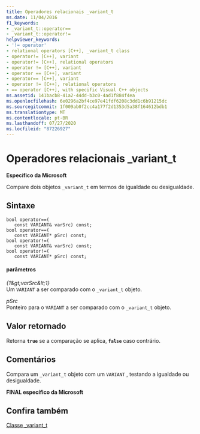 ```yaml
---
title: Operadores relacionais _variant_t
ms.date: 11/04/2016
f1_keywords:
- _variant_t::operator==
- _variant_t::operator!=
helpviewer_keywords:
- '!= operator'
- relational operators [C++], _variant_t class
- operator!= [C++], variant
- operator!= [C++], relational operators
- operator != [C++], variant
- operator == [C++], variant
- operator== [C++], variant
- operator != [C++], relational operators
- == operator [C++], with specific Visual C++ objects
ms.assetid: 141bacb8-41a2-44dd-b3c0-4ad1f884f4ea
ms.openlocfilehash: 6e0296a2bf4ce97e41fdf6208c3dd1c6b91215dc
ms.sourcegitcommit: 1f009ab0f2cc4a177f2d1353d5a38f164612bdb1
ms.translationtype: MT
ms.contentlocale: pt-BR
ms.lasthandoff: 07/27/2020
ms.locfileid: "87226927"
---
```

# <a name="_variant_t-relational-operators"></a>Operadores relacionais _variant_t

**Específico da Microsoft**

Compare dois objetos `_variant_t` em termos de igualdade ou desigualdade.

## <a name="syntax"></a>Sintaxe

```
bool operator==(
   const VARIANT& varSrc) const;
bool operator==(
   const VARIANT* pSrc) const;
bool operator!=(
   const VARIANT& varSrc) const;
bool operator!=(
   const VARIANT* pSrc) const;
```

#### <a name="parameters"></a>parâmetros

*{1&amp;gt;varSrc&amp;lt;1}*<br/>
Um `VARIANT` a ser comparado com o `_variant_t` objeto.

*pSrc*<br/>
Ponteiro para o `VARIANT` a ser comparado com o `_variant_t` objeto.

## <a name="return-value"></a>Valor retornado

Retorna **`true`** se a comparação se aplica, **`false`** caso contrário.

## <a name="remarks"></a>Comentários

Compara um `_variant_t` objeto com um `VARIANT` , testando a igualdade ou desigualdade.

**FINAL específico da Microsoft**

## <a name="see-also"></a>Confira também

[Classe _variant_t](../cpp/variant-t-class.md)
